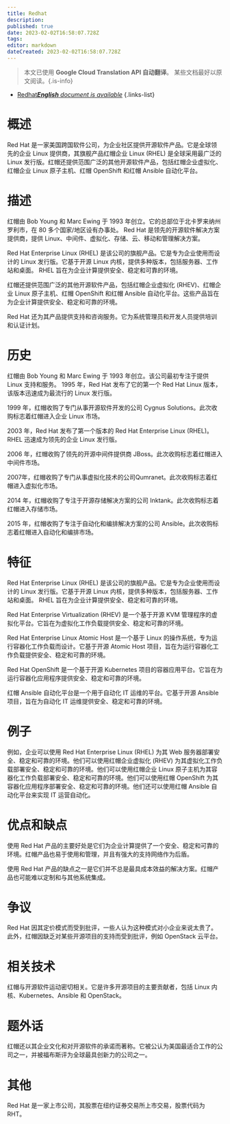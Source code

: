 ```yaml
---
title: Redhat
description: 
published: true
date: 2023-02-02T16:58:07.728Z
tags: 
editor: markdown
dateCreated: 2023-02-02T16:58:07.728Z
---
```


> 本文已使用 **Google Cloud Translation API 自动翻译**。
某些文档最好以原文阅读。{.is-info}



- [Redhat***English** document is available*](/en/Knowledge-base/Dictionary/redhat)
{.links-list}


# 概述
Red Hat 是一家美国跨国软件公司，为企业社区提供开源软件产品。它是全球领先的企业 Linux 提供商，其旗舰产品红帽企业 Linux (RHEL) 是全球采用最广泛的 Linux 发行版。红帽还提供范围广泛的其他开源软件产品，包括红帽企业虚拟化、红帽企业 Linux 原子主机、红帽 OpenShift 和红帽 Ansible 自动化平台。

# 描述
红帽由 Bob Young 和 Marc Ewing 于 1993 年创立。它的总部位于北卡罗来纳州罗利市，在 80 多个国家/地区设有办事处。 Red Hat 是领先的开源软件解决方案提供商，提供 Linux、中间件、虚拟化、存储、云、移动和管理解决方案。

Red Hat Enterprise Linux (RHEL) 是该公司的旗舰产品。它是专为企业使用而设计的 Linux 发行版。它基于开源 Linux 内核，提供多种版本，包括服务器、工作站和桌面。 RHEL 旨在为企业计算提供安全、稳定和可靠的环境。

红帽还提供范围广泛的其他开源软件产品，包括红帽企业虚拟化 (RHEV)、红帽企业 Linux 原子主机、红帽 OpenShift 和红帽 Ansible 自动化平台。这些产品旨在为企业计算提供安全、稳定和可靠的环境。

Red Hat 还为其产品提供支持和咨询服务。它为系统管理员和开发人员提供培训和认证计划。

# 历史
红帽由 Bob Young 和 Marc Ewing 于 1993 年创立。该公司最初专注于提供 Linux 支持和服务。 1995 年，Red Hat 发布了它的第一个 Red Hat Linux 版本，该版本迅速成为最流行的 Linux 发行版。

1999 年，红帽收购了专门从事开源软件开发的公司 Cygnus Solutions。此次收购标志着红帽进入企业 Linux 市场。

2003 年，Red Hat 发布了第一个版本的 Red Hat Enterprise Linux (RHEL)。 RHEL 迅速成为领先的企业 Linux 发行版。

2006 年，红帽收购了领先的开源中间件提供商 JBoss。此次收购标志着红帽进入中间件市场。

2007年，红帽收购了专门从事虚拟化技术的公司Qumranet。此次收购标志着红帽进入虚拟化市场。

2014 年，红帽收购了专注于开源存储解决方案的公司 Inktank。此次收购标志着红帽进入存储市场。

2015 年，红帽收购了专注于自动化和编排解决方案的公司 Ansible。此次收购标志着红帽进入自动化和编排市场。

# 特征
Red Hat Enterprise Linux (RHEL) 是该公司的旗舰产品。它是专为企业使用而设计的 Linux 发行版。它基于开源 Linux 内核，提供多种版本，包括服务器、工作站和桌面。 RHEL 旨在为企业计算提供安全、稳定和可靠的环境。

Red Hat Enterprise Virtualization (RHEV) 是一个基于开源 KVM 管理程序的虚拟化平台。它旨在为虚拟化工作负载提供安全、稳定和可靠的环境。

Red Hat Enterprise Linux Atomic Host 是一个基于 Linux 的操作系统，专为运行容器化工作负载而设计。它基于开源 Atomic Host 项目，旨在为运行容器化工作负载提供安全、稳定和可靠的环境。

Red Hat OpenShift 是一个基于开源 Kubernetes 项目的容器应用平台。它旨在为运行容器化应用程序提供安全、稳定和可靠的环境。

红帽 Ansible 自动化平台是一个用于自动化 IT 运维的平台。它基于开源 Ansible 项目，旨在为自动化 IT 运维提供安全、稳定和可靠的环境。

# 例子
例如，企业可以使用 Red Hat Enterprise Linux (RHEL) 为其 Web 服务器部署安全、稳定和可靠的环境。他们可以使用红帽企业虚拟化 (RHEV) 为其虚拟化工作负载部署安全、稳定和可靠的环境。他们可以使用红帽企业 Linux 原子主机为其容器化工作负载部署安全、稳定和可靠的环境。他们可以使用红帽 OpenShift 为其容器化应用程序部署安全、稳定和可靠的环境。他们还可以使用红帽 Ansible 自动化平台来实现 IT 运营自动化。

# 优点和缺点
使用 Red Hat 产品的主要好处是它们为企业计算提供了一个安全、稳定和可靠的环境。红帽产品也易于使用和管理，并且有强大的支持网络作为后盾。

使用 Red Hat 产品的缺点之一是它们并不总是最具成本效益的解决方案。红帽产品也可能难以定制和与其他系统集成。

# 争议
Red Hat 因其定价模式而受到批评，一些人认为这种模式对小企业来说太贵了。此外，红帽因缺乏对某些开源项目的支持而受到批评，例如 OpenStack 云平台。

# 相关技术
红帽与开源软件运动密切相关。它是许多开源项目的主要贡献者，包括 Linux 内核、Kubernetes、Ansible 和 OpenStack。

# 题外话
红帽还以其企业文化和对开源软件的承诺而著称。它被公认为美国最适合工作的公司之一，并被福布斯评为全球最具创新力的公司之一。

# 其他
Red Hat 是一家上市公司，其股票在纽约证券交易所上市交易，股票代码为 RHT。